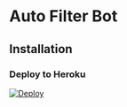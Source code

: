 # Auto Filter Bot 


## Installation

### Deploy to Heroku
[![Deploy](https://www.herokucdn.com/deploy/button.svg)](https://heroku.com/deploy?template=https://github.com/NT-BOT-TE/NT-BOT)
